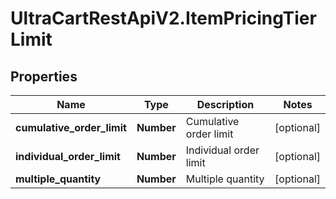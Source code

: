 # UltraCartRestApiV2.ItemPricingTierLimit

## Properties
Name | Type | Description | Notes
------------ | ------------- | ------------- | -------------
**cumulative_order_limit** | **Number** | Cumulative order limit | [optional] 
**individual_order_limit** | **Number** | Individual order limit | [optional] 
**multiple_quantity** | **Number** | Multiple quantity | [optional] 



